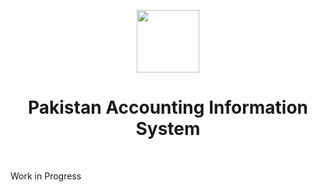 <p align="center">
    <a href="https://github.com/yiisoft" target="_blank">
        <img src="https://avatars0.githubusercontent.com/u/993323" height="100px">
    </a>
        <h1 align="center"><b>P</b>akistan <b>A</b>ccounting <b>I</b>nformation <b>Sy</b>stem</h1>
    <br>
</p>

Work in Progress
